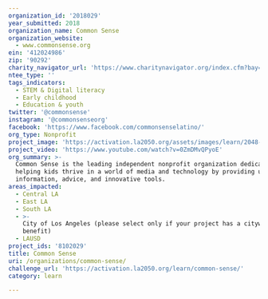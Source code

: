```yaml
---
organization_id: '2018029'
year_submitted: 2018
organization_name: Common Sense
organization_website:
  - www.commonsense.org
ein: '412024986'
zip: '90292'
charity_navigator_url: 'https://www.charitynavigator.org/index.cfm?bay=search.profile&ein=412024986'
ntee_type: ''
tags_indicators:
  - STEM & Digital literacy
  - Early childhood
  - Education & youth
twitter: '@commonsense'
instagram: '@commonsenseorg'
facebook: 'https://www.facebook.com/commonsenselatino/'
org_type: Nonprofit
project_image: 'https://activation.la2050.org/assets/images/learn/2048-wide/common-sense.jpg'
project_video: 'https://www.youtube.com/watch?v=0ZmDMvQPyoE'
org_summary: >-
  Common Sense is the leading independent nonprofit organization dedicated to
  helping kids thrive in a world of media and technology by providing unbiased
  information, advice, and innovative tools.
areas_impacted:
  - Central LA
  - East LA
  - South LA
  - >-
    City of Los Angeles (please select only if your project has a citywide
    benefit)
  - LAUSD
project_ids: '8102029'
title: Common Sense
uri: /organizations/common-sense/
challenge_url: 'https://activation.la2050.org/learn/common-sense/'
category: learn

---
```

